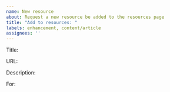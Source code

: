 ```yaml
---
name: New resource
about: Request a new resource be added to the resources page
title: "Add to resources: "
labels: enhancement, content/article
assignees: ''
---
```


<!--
Fill out all the applicable fields
HTML/CSS/JS resources are "Web" resources
-->

Title: <!-- Required if URL is long -->

URL: 

Description: 

For: <!-- Can be omitted if the resource is not for any language in particular -->
